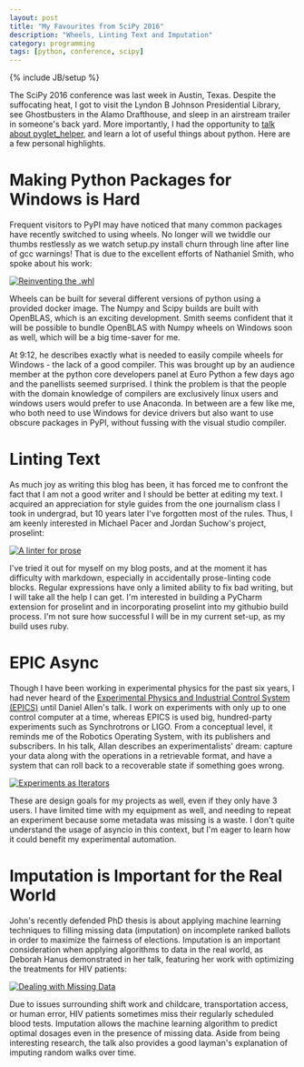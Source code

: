 ```yaml
---
layout: post
title: "My Favourites from SciPy 2016"
description: "Wheels, Linting Text and Imputation"
category: programming
tags: [python, conference, scipy]
---
```

{% include JB/setup %}

The SciPy 2016 conference was last week in Austin, Texas. Despite the 
suffocating heat, I got to visit the Lyndon B Johnson Presidential 
Library, see Ghostbusters in the Alamo Drafthouse, and sleep in an 
airstream trailer in someone's back yard. More importantly, I had 
the opportunity to 
[talk about pyglet_helper](https://www.youtube.com/watch?v=lrk6erM3mkI), 
and learn a lot of useful things about python. Here are a few personal highlights.


Making Python Packages for Windows is Hard
==========================================

Frequent visitors to PyPI may have noticed that many common packages have 
recently switched to using wheels. No longer will we twiddle our thumbs 
restlessly as we watch setup.py install churn through line after line of
 gcc warnings! That is due to the excellent efforts of Nathaniel Smith, 
 who spoke about his work:
 
[![Reinventing the .whl](http://img.youtube.com/vi/oE5iePv8nD8/0.jpg)](https://www.youtube.com/watch?v=oE5iePv8nD8)


Wheels can be built for several different versions of python using a 
provided docker image. The Numpy and Scipy builds are built with OpenBLAS,
 which is an exciting development. Smith seems confident that it will be 
 possible to bundle OpenBLAS with Numpy wheels on Windows soon as well, 
 which will be a big time-saver for me. 
 
At 9:12, he describes exactly what is needed to easily compile wheels 
for Windows - the lack of a good compiler. This was brought up by an 
audience member at the python core developers panel at Euro Python a few
 days ago and the panellists seemed surprised. I think the problem is 
 that the people with the domain knowledge of compilers are exclusively 
 linux users and windows users would prefer to use Anaconda. In between 
 are a few like me, who both need to use Windows for device 
 drivers but also want to use obscure packages in PyPI, without fussing 
 with the visual studio compiler.

Linting Text
============

As much joy as writing this blog has been, it has forced me to confront 
the fact that I am not a good writer and I should be better at editing 
my text. I acquired an appreciation for style guides from the 
one journalism class I took in undergrad, but 10 years later I've 
forgotten most of the rules. Thus, I am keenly interested in Michael 
Pacer and Jordan Suchow's project, proselint:


[![A linter for prose](http://img.youtube.com/vi/S55EFUOu4O0/0.jpg)](https://www.youtube.com/watch?v=S55EFUOu4O0)

I've tried it out for myself on my blog posts, and at the moment it has 
difficulty with markdown, especially in accidentally prose-linting code 
blocks. Regular expressions have only a limited ability to fix bad 
writing, but I will take all the help I can get. I'm interested in 
building a PyCharm extension for proselint and in incorporating proselint
 into my githubio build process. I'm not sure how successful I will be 
 in my current set-up, as my build uses ruby.

EPIC Async
==========

Though I have been working in experimental physics for the past six 
years, I had never heard of the [Experimental Physics and Industrial 
Control System (EPICS)](http://www.aps.anl.gov/epics/) until Daniel 
Allen's talk. I work on experiments with only up to one control computer
 at a time, whereas EPICS is used big, hundred-party experiments such as
  Synchrotrons or LIGO. From a conceptual level, it reminds me of the 
  Robotics Operating System, with its publishers and subscribers. In his
   talk, Allan describes an experimentalists' dream: capture your data 
   along with the operations in a retrievable format, and have a system 
   that can roll back to a recoverable state if something goes wrong.
    

[![Experiments as Iterators](http://img.youtube.com/vi/0WoSJS3_mC0/0.jpg)](https://www.youtube.com/watch?v=0WoSJS3_mC0)


These are design goals for my projects as well, even if they 
 only have 3 users. I have limited time with my equipment as well, and 
 needing to repeat an experiment because some metadata was missing is a 
 waste. I don't quite understand the usage of asyncio in 
 this context, but I'm eager to learn how it could benefit my 
 experimental automation.

Imputation is Important for the Real World
==========================================

John's recently defended PhD thesis is about applying machine learning 
techniques to filling missing data (imputation) on incomplete ranked 
ballots in order to maximize the fairness of elections. Imputation is an
 important consideration when applying algorithms to data in the real 
 world, as Deborah Hanus demonstrated in her talk, featuring her work 
 with optimizing the treatments for HIV patients: 

[![Dealing with Missing Data](http://img.youtube.com/vi/cHzahWjaA7o/0.jpg)](https://www.youtube.com/watch?v=cHzahWjaA7o)

Due to issues surrounding shift work and childcare, transportation 
access, or human error, HIV patients sometimes miss their regularly 
scheduled blood tests. Imputation allows the machine learning 
algorithm to predict optimal dosages even in the presence of missing 
data. Aside from being interesting research, the talk also provides a 
good layman's explanation of imputing random walks over time.
   


